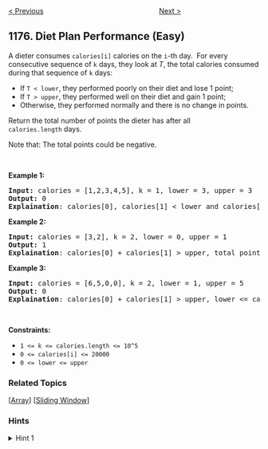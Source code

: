 <!--|This file generated by command(leetcode description); DO NOT EDIT.    |-->
<!--+----------------------------------------------------------------------+-->
<!--|@author    Openset <openset.wang@gmail.com>                           |-->
<!--|@link      https://github.com/openset                                 |-->
<!--|@home      https://github.com/openset/leetcode                        |-->
<!--+----------------------------------------------------------------------+-->

[< Previous](https://github.com/openset/leetcode/tree/master/problems/prime-arrangements "Prime Arrangements")
　　　　　　　　　　　　　　　　
[Next >](https://github.com/openset/leetcode/tree/master/problems/can-make-palindrome-from-substring "Can Make Palindrome from Substring")

## 1176. Diet Plan Performance (Easy)

<p>A dieter consumes&nbsp;<code>calories[i]</code>&nbsp;calories on the <code>i</code>-th day.&nbsp; For every consecutive sequence of <code>k</code> days, they look at <em>T</em>, the total calories consumed during that sequence of <code>k</code> days:</p>

<ul>
	<li>If <code>T &lt; lower</code>, they performed poorly on their diet and lose 1 point;&nbsp;</li>
	<li>If <code>T &gt; upper</code>, they performed well on their diet and gain 1 point;</li>
	<li>Otherwise, they performed normally and there is no change in points.</li>
</ul>

<p>Return the total number of points the dieter has after all <code>calories.length</code>&nbsp;days.</p>

<p>Note that: The total points could be negative.</p>

<p>&nbsp;</p>
<p><strong>Example 1:</strong></p>

<pre>
<strong>Input:</strong> calories = [1,2,3,4,5], k = 1, lower = 3, upper = 3
<strong>Output:</strong> 0
<strong>Explaination</strong>: calories[0], calories[1] &lt; lower and calories[3], calories[4] &gt; upper, total points = 0.</pre>

<p><strong>Example 2:</strong></p>

<pre>
<strong>Input:</strong> calories = [3,2], k = 2, lower = 0, upper = 1
<strong>Output:</strong> 1
<strong>Explaination</strong>: calories[0] + calories[1] &gt; upper, total points = 1.
</pre>

<p><strong>Example 3:</strong></p>

<pre>
<strong>Input:</strong> calories = [6,5,0,0], k = 2, lower = 1, upper = 5
<strong>Output:</strong> 0
<strong>Explaination</strong>: calories[0] + calories[1] &gt; upper, lower &lt;= calories[1] + calories[2] &lt;= upper, calories[2] + calories[3] &lt; lower, total points = 0.
</pre>

<p>&nbsp;</p>
<p><strong>Constraints:</strong></p>

<ul>
	<li><code>1 &lt;= k &lt;= calories.length &lt;= 10^5</code></li>
	<li><code>0 &lt;= calories[i] &lt;= 20000</code></li>
	<li><code>0 &lt;= lower &lt;= upper</code></li>
</ul>

### Related Topics
  [[Array](https://github.com/openset/leetcode/tree/master/tag/array/README.md)]
  [[Sliding Window](https://github.com/openset/leetcode/tree/master/tag/sliding-window/README.md)]

### Hints
<details>
<summary>Hint 1</summary>
Use sliding window technique (aka two pointers).
</details>

